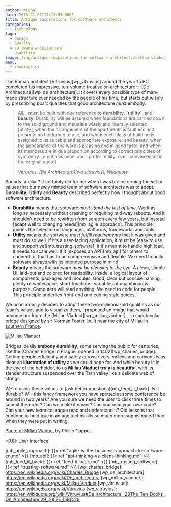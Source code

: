```yaml
---
author: michal
date: 2015-11-01T17:12:55.000Z
title: Antique inspirations for software architects
categories:
  - Technology
tags:
  - design
  - quality
  - software architecture
  - usability
image: /img/antique-inspirations-for-software-architects/millau-viaduct.jpg
menu:
  - readingList
---
```


The Roman architect [Vitruvius][wp_vitruvius] around the year 15 BC completed his impressive, ten-volume treatise on architecture---[De Architectura][wp_de_architectura]. It covers every possible type of man-made structure ever needed by the people of his time, but starts out wisely by prescribing _basic_ qualities that good architecture _must_ embody:

<!--more-->

> All... must be built with due reference to __durability__, [__utility__], and __beauty__. Durability will be assured when foundations are carried down to the solid ground and materials wisely and liberally selected; [utility], when the arrangement of the apartments is faultless and presents no hindrance to use, and when each class of building is assigned to its suitable and appropriate exposure; and beauty, when the appearance of the work is pleasing and in good taste, and when its members are in due proportion according to correct principles of symmetry. [emphasis mine, and I prefer 'utility' over 'convenience' in the original quote]
>
> <cite>Vitruvius, [De Architectura][wq_vitruvius], Wikiquote</cite>

Sounds familiar? It certainly did for me when I was brainstorming the set of values that our newly minted team of software architects was to adopt. __Durability__, __Utility__ and __Beauty__ described perfectly how I thought about good software architecture.

* __Durability__ means that software _must stand the test of time_. Work as long as necessary without crashing or requiring mid-way reboots. And it shouldn't need to be rewritten from scratch every few years, but instead [adapt well to changing needs][mb_agile_approach]. This principle guides the selection of languages, platforms, frameworks and tools.
* __Utility__ means the software _must fulfill requirements_ that it was given and must do so well. If it's a user-facing application, it must be [easy to use and supportive][mb_trusting_software], if it's meant to handle high load, it needs to scale well. If it [exposes an API][mb_api] for others to connect to, that has to be comprehensive and flexible. We need to build software always with its intended purpose in mind.
* __Beauty__ means the software _must be pleasing to the eye_. A clean, simple UI, laid-out and colored for readability. Inside, a logical layout of components, packages and modules. Good, clear but concise naming, plenty of whitespace, short functions, variables of unambiguous purpose. Computers will read anything. We need to code for people. This principle underlies front-end and coding style guides.

We unanimously decided to adopt these two-millennia-old qualities as our team's values and to visualize them, I proposed an image that would become our logo: the [Millau Viaduct][wp_millau_viaduct]---a spectacular bridge designed by sir Norman Foster, built [near the city of Millau in southern France][maps_millau_viaduct].

![Millau Viaduct][img_millau_viaduct]

Bridges ideally __embody durability__, some serving the public for centuries, like the [Charles Bridge in Prague, opened in 1402][wp_charles_bridge]. Getting people efficiently and safely across rivers, valleys and canyons is as clear an __illustration of utility__ as we could hope for. And while beauty is in the eye of the beholder, to us __Millau Viaduct truly is beautiful__, with its slender structure suspended over the Tarn valley like a delicate web of strings.

We're using these values to [ask better questions][mb_feed_it_back]. Is it durable? Will this fancy framework you have spotted at some conference be around in two years? Are you sure we need the user to click three times to submit the order? Can we make it easier? Can you read your own code? Can your new team colleague read and understand it? Old lessons that continue to hold true in an age technically so much more sophisticated than when they were put in writing.

[Photo of Millau Viaduct][flickr_millau_viaduct] by Phillip Capper.

*[UI]: User Interface

[flickr_millau_viaduct]: https://www.flickr.com/photos/flissphil/2892568426
[img_millau_viaduct]: /img/antique-inspirations-for-software-architects/millau-viaduct.jpg
[maps_millau_viaduct]: https://goo.gl/maps/t5R2pjBj5Ys
[mb_agile_approach]: {{< ref "agile-is-the-business-approach-to-software-en.md" >}}
[mb_api]: {{< ref "api-thinking-vs-client-thinking.md" >}}
[mb_feed_it_back]: {{< ref "feed-it-back.md" >}}
[mb_trusting_software]: {{< ref "trusting-software.md" >}}
[wp_charles_bridge]: https://en.wikipedia.org/wiki/Charles_Bridge
[wp_de_architectura]: https://en.wikipedia.org/wiki/De_architectura
[wp_millau_viaduct]: https://en.wikipedia.org/wiki/Millau_Viaduct
[wp_vitruvius]: https://en.wikipedia.org/wiki/Vitruvius
[wq_vitruvius]: https://en.wikiquote.org/wiki/Vitruvius#De_architectura_.28The_Ten_Books_On_Architecture.29_.28.7E_15BC.29

